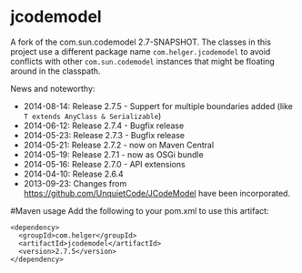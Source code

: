 jcodemodel
==========

A fork of the com.sun.codemodel 2.7-SNAPSHOT.
The classes in this project use a different package name `com.helger.jcodemodel` to avoid conflicts 
with other `com.sun.codemodel` instances that might be floating around in the classpath.  

News and noteworthy:

* 2014-08-14: Release 2.7.5 - Suppert for multiple boundaries added (like `T extends AnyClass & Serializable`)
* 2014-06-12: Release 2.7.4 - Bugfix release
* 2014-05-23: Release 2.7.3 - Bugfix release
* 2014-05-21: Release 2.7.2 - now on Maven Central
* 2014-05-19: Release 2.7.1 - now as OSGi bundle
* 2014-05-16: Release 2.7.0 - API extensions
* 2014-04-10: Release 2.6.4
* 2013-09-23: Changes from https://github.com/UnquietCode/JCodeModel have been incorporated.

#Maven usage
Add the following to your pom.xml to use this artifact:
```
<dependency>
  <groupId>com.helger</groupId>
  <artifactId>jcodemodel</artifactId>
  <version>2.7.5</version>
</dependency>
```
